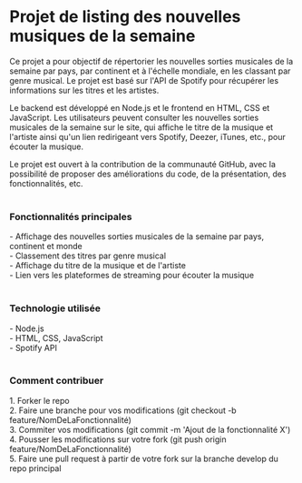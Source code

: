 # Projet de listing des nouvelles musiques de la semaine

Ce projet a pour objectif de répertorier les nouvelles sorties musicales de la semaine par pays, par continent et à l'échelle mondiale, en les classant par genre musical. Le projet est basé sur l'API de Spotify pour récupérer les informations sur les titres et les artistes.

Le backend est développé en Node.js et le frontend en HTML, CSS et JavaScript. Les utilisateurs peuvent consulter les nouvelles sorties musicales de la semaine sur le site, qui affiche le titre de la musique et l'artiste ainsi qu'un lien redirigeant vers Spotify, Deezer, iTunes, etc., pour écouter la musique.

Le projet est ouvert à la contribution de la communauté GitHub, avec la possibilité de proposer des améliorations du code, de la présentation, des fonctionnalités, etc.
<br><br>
<h3>Fonctionnalités principales</h3>
  - Affichage des nouvelles sorties musicales de la semaine par pays, continent et monde<br>
  - Classement des titres par genre musical<br>
  - Affichage du titre de la musique et de l'artiste<br>
  - Lien vers les plateformes de streaming pour écouter la musique
<br><br>

<h3>Technologie utilisée</h3>
- Node.js<br>
- HTML, CSS, JavaScript<br>
- Spotify API
<br><br>
<h3>Comment contribuer</h3>
1. Forker le repo<br>
2. Faire une branche pour vos modifications (git checkout -b feature/NomDeLaFonctionnalité)<br>
3. Commiter vos modifications (git commit -m 'Ajout de la fonctionnalité X')<br>
4. Pousser les modifications sur votre fork (git push origin feature/NomDeLaFonctionnalité)<br>
5. Faire une pull request à partir de votre fork sur la branche develop du repo principal
